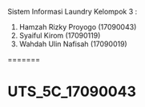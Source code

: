 Sistem Informasi Laundry
Kelompok 3 :
1. Hamzah Rizky Proyogo	(17090043)
2. Syaiful Kirom	    	(17090119)
3. Wahdah Ulin Nafisah		(17090019) 

=======
# UTS_5C_17090043


